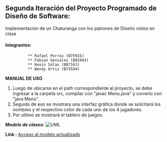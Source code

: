 

## Segunda Iteración del Proyecto Programado de Diseño de Software:

Implementación de un Chaturanga con los patrones de Diseño vistos en clase

#### Integrantes: 

              ** Rafael Porras (B75915) 
              ** Fabian Gonzalez (B83493) 
              ** Kevin Salas (B87161)
              ** Wendy Ortiz (B75594)
              
**MANUAL DE USO**

1. Luego de ubicarse en el path correspondiente al proyecto, se debe ingresar a la carpeta src, compilar con "javac Menu.java" y correrlo con "java Menu".
2. Seguido de eso se mostrara una interfaz gráfica donde se solicitará los nombres y el respectivo color de cada uno de los 4 jugadores.
3. Por ultimo se mostrará el tablero de juegos.

***Modelo de clases:***
![UML](https://drive.google.com/file/d/1hJU2NQ648tYRIYSwVbsJUVlg0XUtBIlG/view?usp=sharing)


**Link :** [Acceso al modelo actualizado](https://lucid.app/lucidchart/5ab7cf6b-e7b0-41e3-a822-30268901e57f/edit?invitationId=inv_cba40b48-ef38-4f71-a1f6-81cd0827e5ec&page=2GWogsdkf0.o#)
